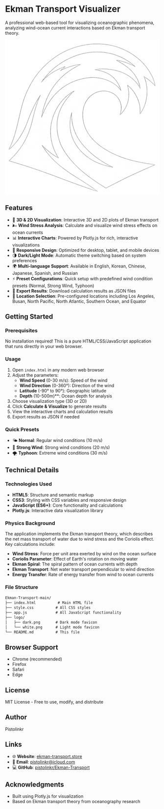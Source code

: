 # Ekman Transport Visualizer

A professional web-based tool for visualizing oceanographic phenomena, analyzing wind-ocean current interactions based on Ekman transport theory.

![Ekman Transport Visualizer](logo/white.png)

## Features

- 🌊 **3D & 2D Visualization**: Interactive 3D and 2D plots of Ekman transport
- 🌬️ **Wind Stress Analysis**: Calculate and visualize wind stress effects on ocean currents
- 📊 **Interactive Charts**: Powered by Plotly.js for rich, interactive visualizations
- 📱 **Responsive Design**: Optimized for desktop, tablet, and mobile devices
- 🌗 **Dark/Light Mode**: Automatic theme switching based on system preferences
- 🌍 **Multi-language Support**: Available in English, Korean, Chinese, Japanese, Spanish, and Russian
- ⚡ **Preset Configurations**: Quick setup with predefined wind condition presets (Normal, Strong Wind, Typhoon)
- 💾 **Export Results**: Download calculation results as JSON files
- 🎯 **Location Selection**: Pre-configured locations including Los Angeles, Busan, North Pacific, North Atlantic, Southern Ocean, and Equator

## Getting Started

### Prerequisites

No installation required! This is a pure HTML/CSS/JavaScript application that runs directly in your web browser.

### Usage

1. Open `index.html` in any modern web browser
2. Adjust the parameters:
   - **Wind Speed** (0-30 m/s): Speed of the wind
   - **Wind Direction** (0-360°): Direction of the wind
   - **Latitude** (-90° to 90°): Geographic latitude
   - **Depth** (10-500m)**: Ocean depth for analysis
3. Choose visualization type (3D or 2D)
4. Click **Calculate & Visualize** to generate results
5. View the interactive charts and calculation results
6. Export results as JSON if needed

### Quick Presets

- 🌤️ **Normal**: Regular wind conditions (10 m/s)
- 💨 **Strong Wind**: Strong wind conditions (20 m/s)
- 🌪️ **Typhoon**: Extreme wind conditions (30 m/s)

## Technical Details

### Technologies Used

- **HTML5**: Structure and semantic markup
- **CSS3**: Styling with CSS variables and responsive design
- **JavaScript (ES6+)**: Core functionality and calculations
- **Plotly.js**: Interactive data visualization library

### Physics Background

The application implements the Ekman transport theory, which describes the net mass transport of water due to wind stress and the Coriolis effect. Key calculations include:

- **Wind Stress**: Force per unit area exerted by wind on the ocean surface
- **Coriolis Parameter**: Effect of Earth's rotation on moving water
- **Ekman Spiral**: The spiral pattern of ocean currents with depth
- **Ekman Transport**: Net water transport perpendicular to wind direction
- **Energy Transfer**: Rate of energy transfer from wind to ocean currents

### File Structure

```
Ekman-Transport-main/
├── index.html          # Main HTML file
├── style.css          # All CSS styles
├── app.js             # All JavaScript functionality
├── logo/
│   ├── dark.png       # Dark mode favicon
│   └── white.png      # Light mode favicon
└── README.md          # This file
```

## Browser Support

- Chrome (recommended)
- Firefox
- Safari
- Edge

## License

MIT License - Free to use, modify, and distribute

## Author

Pistolinkr

## Links

- 🌐 **Website**: [ekman-transport.store](https://ekman-transport.store)
- 📧 **Email**: pistolinkr@icloud.com
- 💻 **GitHub**: [pistolinkr/Ekman-Transport](https://github.com/pistolinkr/Ekman-Transport)

## Acknowledgments

- Built using Plotly.js for visualization
- Based on Ekman transport theory from oceanography research

